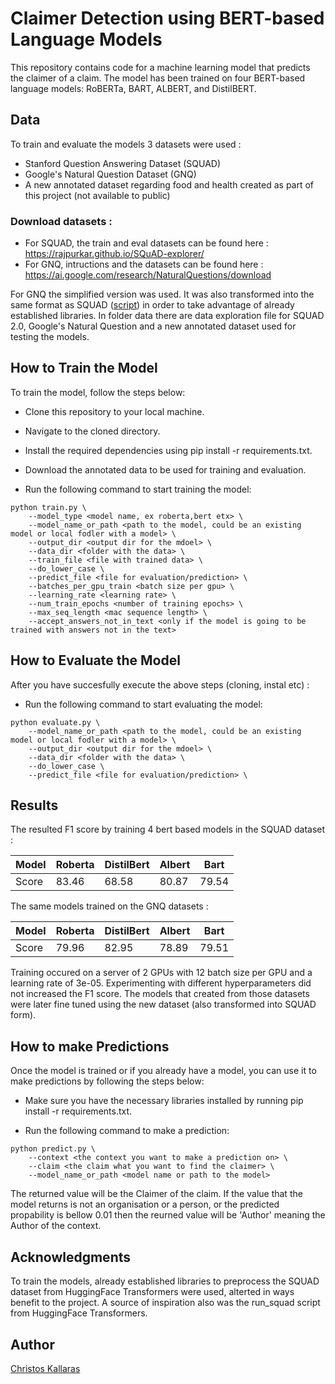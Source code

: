 # Claimer Detection using BERT-based Language Models

This repository contains code for a machine learning model that predicts the claimer of a claim. The model has been trained on four BERT-based language models: RoBERTa, BART, ALBERT, and DistilBERT.


## Data
To train and evaluate the models 3 datasets were used :
 - Stanford Question Answering Dataset (SQUAD)
 - Google's Natural Question Dataset (GNQ)
 - A new annotated dataset regarding food and health created as part of this project (not available to public)
 
### Download datasets :
 - For SQUAD, the train and eval datasets can be found here : https://rajpurkar.github.io/SQuAD-explorer/
 - For GNQ, intructions and the datasets can be found here : https://ai.google.com/research/NaturalQuestions/download 
 
For GNQ the simplified version was used. It was also transformed into the same format as SQUAD ([script](https://github.com/chriskal96/claimer-detection/blob/main/data/convert_gnq_to_squad.py)) in order to take advantage of already established libraries.
In folder data there are data exploration file for SQUAD 2.0, Google's Natural Question and a new annotated dataset used for testing the models.


## How to Train the Model
To train the model, follow the steps below:

- Clone this repository to your local machine.

- Navigate to the cloned directory.

- Install the required dependencies using pip install -r requirements.txt.

- Download the annotated data to be used for training and evaluation.

- Run the following command to start training the model:
```
python train.py \
    --model_type <model name, ex roberta,bert etx> \
    --model_name_or_path <path to the model, could be an existing model or local fodler with a model> \
    --output_dir <output dir for the mdoel> \
    --data_dir <folder with the data> \
    --train_file <file with trained data> \
    --do_lower_case \
    --predict_file <file for evaluation/prediction> \
    --batches_per_gpu_train <batch size per gpu> \
    --learning_rate <learning rate> \
    --num_train_epochs <number of training epochs> \
    --max_seq_length <mac sequence length> \
    --accept_answers_not_in_text <only if the model is going to be trained with answers not in the text>
   ```
  
## How to Evaluate the Model

After you have succesfully execute the above steps (cloning, instal etc) :

- Run the following command to start evaluating the model:

```
python evaluate.py \
    --model_name_or_path <path to the model, could be an existing model or local fodler with a model> \
    --output_dir <output dir for the mdoel> \
    --data_dir <folder with the data> \
    --do_lower_case \
    --predict_file <file for evaluation/prediction> \
```

## Results

The resulted F1 score by training 4 bert based models in the SQUAD dataset :

| Model   | Roberta | DistilBert | Albert | Bart   |
|---------|--------|------------|--------|--------|
| Score   | 83.46  | 68.58      | 80.87  | 79.54  |
 
The same models trained on the GNQ datasets :

| Model   | Roberta | DistilBert | Albert | Bart   |
|---------|--------|------------|--------|--------|
| Score   | 79.96  | 82.95      | 78.89  | 79.51  |

Training occured on a server of 2 GPUs with 12 batch size per GPU and a learning rate of 3e-05.
Experimenting with different hyperparameters did not increased the F1 score.
The models that created from those datasets were later fine tuned using the new dataset (also transformed into SQUAD form).

## How to make Predictions
Once the model is trained or if you already have a model, you can use it to make predictions by following the steps below:
- Make sure you have the necessary libraries installed by running pip install -r requirements.txt.

- Run the following command to make a prediction:
```
python predict.py \
    --context <the context you want to make a prediction on> \
    --claim <the claim what you want to find the claimer> \
    --model_name_or_path <model name or path to the model>
```

The returned value will be the Claimer of the claim. If the value that the model returns is not an organisation or a person, or the predicted propability is bellow 0.01 then the reurned value will be 'Author' meaning the Author of the context.

## Acknowledgments

To train the models, already established libraries to preprocess the SQUAD dataset from HuggingFace Transformers were used, alterted in ways benefit to the project. A source of inspiration also was the run_squad script from HuggingFace Transformers.

## Author
<a href="https://github.com/chriskal96">Christos Kallaras</a><br/>
